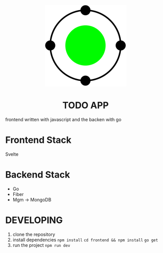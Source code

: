 <p align="center">
<img src="./frontend/static/td-logo.png">
  
<h1 align="center"> TODO APP </h1>
frontend written with javascript and the backen with go
</p>


# Frontend Stack
Svelte

# Backend Stack
- Go
- Fiber
- Mgm -> MongoDB

# DEVELOPING
1. clone the repository 
2. install dependencies
`npm install`
`cd frontend && npm install`
`go get`
3. run the project
`npm run dev`
